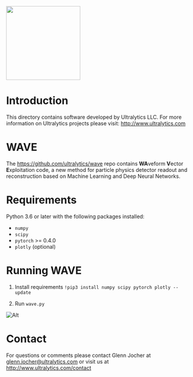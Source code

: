 <img src="https://storage.googleapis.com/ultralytics/UltralyticsLogoName1000×676.png" width="200">  

# Introduction

This directory contains software developed by Ultralytics LLC. For more information on Ultralytics projects please visit:
http://www.ultralytics.com  

# WAVE

The https://github.com/ultralytics/wave repo contains **WA**veform **V**ector **E**xploitation code, a new method for particle physics detector readout and reconstruction based on Machine Learning and Deep Neural Networks.

# Requirements

Python 3.6 or later with the following packages installed:  

- ```numpy```
- ```scipy```
- ```pytorch``` >= 0.4.0 
- ```plotly``` (optional)

# Running WAVE
1. Install requirements
```!pip3 install numpy scipy pytorch plotly --update```

2. Run ```wave.py```

![Alt](https://github.com/University-of-Hawaii-Physics/mtc/blob/master/Analysis/Ultralytics/mtcview.png "mtcView")

# Contact

For questions or comments please contact Glenn Jocher at glenn.jocher@ultralytics.com or visit us at http://www.ultralytics.com/contact
